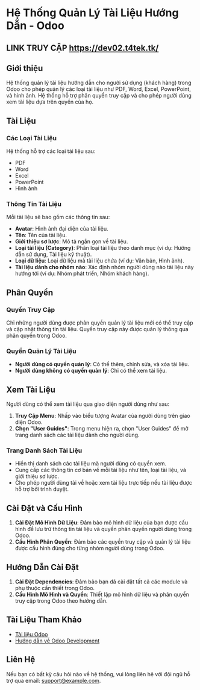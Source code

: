 # Hệ Thống Quản Lý Tài Liệu Hướng Dẫn - Odoo
## LINK TRUY CẬP https://dev02.t4tek.tk/

## Giới thiệu

Hệ thống quản lý tài liệu hướng dẫn cho người sử dụng (khách hàng) trong Odoo cho phép quản lý các loại tài liệu như PDF, Word, Excel, PowerPoint, và hình ảnh. Hệ thống hỗ trợ phân quyền truy cập và cho phép người dùng xem tài liệu dựa trên quyền của họ.

## Tài Liệu

### Các Loại Tài Liệu

Hệ thống hỗ trợ các loại tài liệu sau:

- PDF
- Word
- Excel
- PowerPoint
- Hình ảnh

### Thông Tin Tài Liệu

Mỗi tài liệu sẽ bao gồm các thông tin sau:

- **Avatar**: Hình ảnh đại diện của tài liệu.
- **Tên**: Tên của tài liệu.
- **Giới thiệu sơ lược**: Mô tả ngắn gọn về tài liệu.
- **Loại tài liệu (Category)**: Phân loại tài liệu theo danh mục (ví dụ: Hướng dẫn sử dụng, Tài liệu kỹ thuật).
- **Loại dữ liệu**: Loại dữ liệu mà tài liệu chứa (ví dụ: Văn bản, Hình ảnh).
- **Tài liệu dành cho nhóm nào**: Xác định nhóm người dùng nào tài liệu này hướng tới (ví dụ: Nhóm phát triển, Nhóm khách hàng).

## Phân Quyền

### Quyền Truy Cập

Chỉ những người dùng được phân quyền quản lý tài liệu mới có thể truy cập và cập nhật thông tin tài liệu. Quyền truy cập này được quản lý thông qua phân quyền trong Odoo.

### Quyền Quản Lý Tài Liệu

- **Người dùng có quyền quản lý**: Có thể thêm, chỉnh sửa, và xóa tài liệu.
- **Người dùng không có quyền quản lý**: Chỉ có thể xem tài liệu.

## Xem Tài Liệu

Người dùng có thể xem tài liệu qua giao diện người dùng như sau:

1. **Truy Cập Menu**: Nhấp vào biểu tượng Avatar của người dùng trên giao diện Odoo.
2. **Chọn "User Guides"**: Trong menu hiện ra, chọn "User Guides" để mở trang danh sách các tài liệu dành cho người dùng.

### Trang Danh Sách Tài Liệu

- Hiển thị danh sách các tài liệu mà người dùng có quyền xem.
- Cung cấp các thông tin cơ bản về mỗi tài liệu như tên, loại tài liệu, và giới thiệu sơ lược.
- Cho phép người dùng tải về hoặc xem tài liệu trực tiếp nếu tài liệu được hỗ trợ bởi trình duyệt.

## Cài Đặt và Cấu Hình

1. **Cài Đặt Mô Hình Dữ Liệu**: Đảm bảo mô hình dữ liệu của bạn được cấu hình để lưu trữ thông tin tài liệu và quyền phân quyền người dùng trong Odoo.
2. **Cấu Hình Phân Quyền**: Đảm bảo các quyền truy cập và quản lý tài liệu được cấu hình đúng cho từng nhóm người dùng trong Odoo.

## Hướng Dẫn Cài Đặt

1. **Cài Đặt Dependencies**: Đảm bảo bạn đã cài đặt tất cả các module và phụ thuộc cần thiết trong Odoo.
2. **Cấu Hình Mô Hình và Quyền**: Thiết lập mô hình dữ liệu và phân quyền truy cập trong Odoo theo hướng dẫn.

## Tài Liệu Tham Khảo

- [Tài liệu Odoo](https://www.odoo.com/documentation/)
- [Hướng dẫn về Odoo Development](https://www.odoo.com/documentation/15.0/howtos/)

## Liên Hệ

Nếu bạn có bất kỳ câu hỏi nào về hệ thống, vui lòng liên hệ với đội ngũ hỗ trợ qua email: support@example.com.
